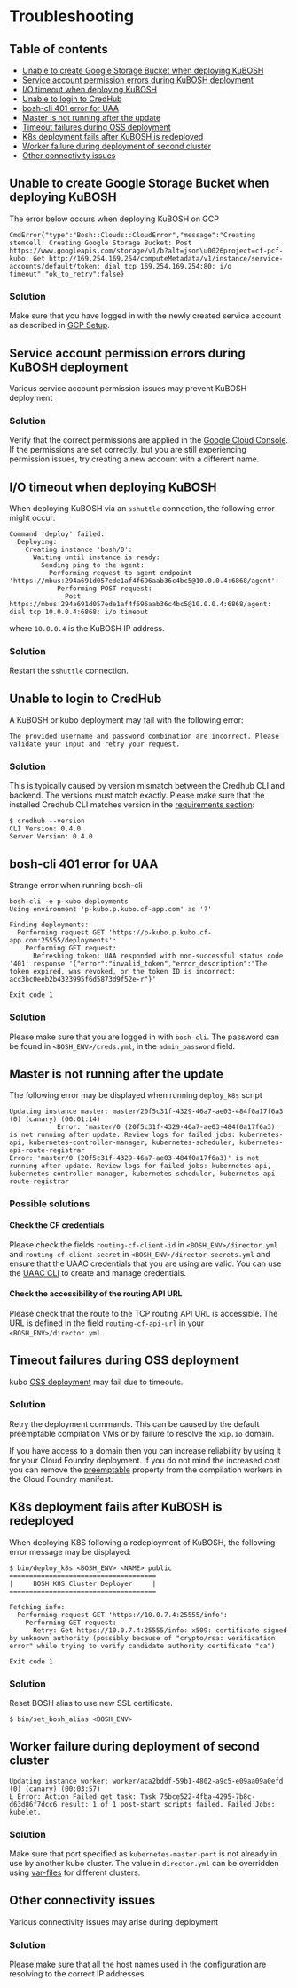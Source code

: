 # Troubleshooting

## Table of contents

 - [Unable to create Google Storage Bucket when deploying KuBOSH](#unable-to-create-google-storage-bucket-when-deploying-kubosh)
 - [Service account permission errors during KuBOSH deployment](#service-account-permission-errors-during-kubosh-deployment)
 - [I/O timeout when deploying KuBOSH](#i-o-timeout-when-deploying-kubosh)
 - [Unable to login to CredHub](#unable-to-login-to-credhub)
 - [bosh-cli 401 error for UAA](#bosh-cli-401-error-for-uaa)
 - [Master is not running after the update](#master-is-not-running-after-the-update)
 - [Timeout failures during OSS deployment](#timeout-failures-during-oss-deployment)
 - [K8s deployment fails after KuBOSH is redeployed](#k8s-deployment-fails-after-kubosh-is-redeployed)
 - [Worker failure during deployment of second cluster](#worker-failure-during-deployment-of-second-cluster)
 - [Other connectivity issues](#other-connectivity-issues)

## Unable to create Google Storage Bucket when deploying KuBOSH

The error below occurs when deploying KuBOSH on GCP

`CmdError{"type":"Bosh::Clouds::CloudError","message":"Creating stemcell: Creating Google Storage Bucket: Post https://www.googleapis.com/storage/v1/b?alt=json\u0026project=cf-pcf-kubo: Get http://169.254.169.254/computeMetadata/v1/instance/service-accounts/default/token: dial tcp 169.254.169.254:80: i/o timeout","ok_to_retry":false}`

### Solution

Make sure that you have logged in with the newly created service account as described in
[GCP Setup](https://github.com/cloudfoundry-incubator/bosh-google-cpi-release/tree/master/docs/bosh#setup).

## Service account permission errors during KuBOSH deployment

Various service account permission issues may prevent KuBOSH deployment

### Solution

Verify that the correct permissions are applied in the [Google Cloud Console](https://console.cloud.google.com/iam-admin/iam). If the permissions are set correctly, but you are still experiencing permission issues, try creating a new account with a different name.

## I/O timeout when deploying KuBOSH

When deploying KuBOSH via an `sshuttle` connection, the following error might occur:

```
Command 'deploy' failed:
  Deploying:
    Creating instance 'bosh/0':
      Waiting until instance is ready:
        Sending ping to the agent:
          Performing request to agent endpoint 'https://mbus:294a691d057ede1af4f696aab36c4bc5@10.0.0.4:6868/agent':
            Performing POST request:
              Post https://mbus:294a691d057ede1af4f696aab36c4bc5@10.0.0.4:6868/agent: dial tcp 10.0.0.4:6868: i/o timeout
```

where `10.0.0.4` is the KuBOSH IP address.

### Solution

Restart the `sshuttle` connection.

## Unable to login to CredHub

A KuBOSH or kubo deployment may fail with the following error:

```
The provided username and password combination are incorrect. Please validate your input and retry your request.
```

### Solution

This is typically caused by version mismatch between the Credhub CLI and backend. The versions must match exactly.
Please make sure that the installed Credhub CLI matches version in the
[requirements section](../README.md#required-software):

```
$ credhub --version
CLI Version: 0.4.0
Server Version: 0.4.0
```

## bosh-cli 401 error for UAA

Strange error when running bosh-cli

```
bosh-cli -e p-kubo deployments
Using environment 'p-kubo.p.kubo.cf-app.com' as '?'

Finding deployments:
  Performing request GET 'https://p-kubo.p.kubo.cf-app.com:25555/deployments':
    Performing GET request:
      Refreshing token: UAA responded with non-successful status code '401' response '{"error":"invalid_token","error_description":"The token expired, was revoked, or the token ID is incorrect: acc3bc0eeb2b4323995f6d5873d9f52e-r"}'

Exit code 1
```

### Solution

Please make sure that you are logged in with `bosh-cli`. The password can be found in `<BOSH_ENV>/creds.yml`, in the `admin_password` field.


## Master is not running after the update

The following error may be displayed when running `deploy_k8s` script

```
Updating instance master: master/20f5c31f-4329-46a7-ae03-484f0a17f6a3 (0) (canary) (00:01:14)
            Error: 'master/0 (20f5c31f-4329-46a7-ae03-484f0a17f6a3)' is not running after update. Review logs for failed jobs: kubernetes-api, kubernetes-controller-manager, kubernetes-scheduler, kubernetes-api-route-registrar
Error: 'master/0 (20f5c31f-4329-46a7-ae03-484f0a17f6a3)' is not running after update. Review logs for failed jobs: kubernetes-api, kubernetes-controller-manager, kubernetes-scheduler, kubernetes-api-route-registrar
```

### Possible solutions

#### Check the CF credentials

Please check the fields `routing-cf-client-id` in `<BOSH_ENV>/director.yml` and `routing-cf-client-secret` in `<BOSH_ENV>/director-secrets.yml` and ensure that the UAAC credentials that you are using are valid. You can use the [UAAC CLI](https://docs.cloudfoundry.org/adminguide/uaa-user-management.html) to create and manage credentials.

#### Check the accessibility of the routing API URL
 
Please check that the route to the TCP routing API URL is accessible.  The URL is defined in the field `routing-cf-api-url` in your `<BOSH_ENV>/director.yml`.

## Timeout failures during OSS deployment

kubo [OSS deployment](https://github.com/cloudfoundry-incubator/bosh-google-cpi-release/tree/master/docs/cloudfoundry) may fail due to timeouts.

### Solution

Retry the deployment commands. This can be caused by the default preemptable compilation VMs or by failure to resolve the `xip.io` domain.

If you have access to a domain then you can increase reliability by using it for your Cloud Foundry deployment. If you do not mind the increased cost you can remove the [preemptable](https://github.com/cloudfoundry-incubator/bosh-google-cpi-release/tree/master/src/bosh-google-cpi#bosh-resource-pool-options) property from the compilation workers in the Cloud Foundry manifest.

## K8s deployment fails after KuBOSH is redeployed

When deploying K8S following a redeployment of KuBOSH, the following error message may be displayed:

```
$ bin/deploy_k8s <BOSH_ENV> <NAME> public
=====================================
|     BOSH K8S Cluster Deployer     |
=====================================

Fetching info:
  Performing request GET 'https://10.0.7.4:25555/info':
    Performing GET request:
      Retry: Get https://10.0.7.4:25555/info: x509: certificate signed by unknown authority (possibly because of "crypto/rsa: verification error" while trying to verify candidate authority certificate "ca")

Exit code 1
```

### Solution

Reset BOSH alias to use new SSL certificate.

```
$ bin/set_bosh_alias <BOSH_ENV>
```

## Worker failure during deployment of second cluster

```
Updating instance worker: worker/aca2bddf-59b1-4802-a9c5-e09aa09a0efd (0) (canary) (00:03:57)
L Error: Action Failed get_task: Task 75bce522-4fba-4295-7b8c-d63d86f7dcc6 result: 1 of 1 post-start scripts failed. Failed Jobs: kubelet.
```

### Solution

Make sure that port specified as `kubernetes-master-port` is not already in use by another kubo cluster. The value in `director.yml` can be overridden using [var-files](./docs/guides/customized-installation.md#generate-manifest-and-deploy) for different clusters.   

## Other connectivity issues

Various connectivity issues may arise during deployment

### Solution

Please make sure that all the host names used in the configuration are resolving to the correct IP addresses.
